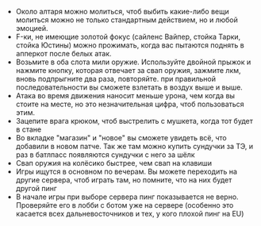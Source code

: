 - Около алтаря можно молиться, чтоб выбить какие-либо вещи
  молиться можно не только стандартным действием, но и любой эмоцией.
- F-ки, не имеющие золотой фокус (сайленс Вайпер, стойка Тарки, стойка Юстины) можно прожимать, когда вас пытаются поднять в апперкот после белых атак.
- Возьмите в оба слота мили оружие. Используйте двойной прыжок и нажмите кнопку, которая отвечает за свап оружия, зажмите лкм, вновь подпрыгните два раза, повторяйте. при правильной последовательности вы сможете взлетать в воздух выше и выше.
- Атака во время движения наносит меньше урона, чем когда вы стоите на месте, но это незначительная цифра, чтоб пользоваться этим.
- Зацепите врага крюком, чтоб выстрелить с мушкета, когда тот будет в стане
- Во вкладке "магазин" и "новое" вы сможете увидеть всё, что добавили в новом патче. Так же там можно купить сундучки за ТЭ, и раз в батлпасс появляются сундучки с него за шёлк
- Свап оружия на колёсико быстрее, чем свап на клавиши
- Игры ищутся в основном по вечерам. Вы можете переходить на другие сервера, чтоб играть там, но помните, что на них будет другой пинг
- В начале игры при выборе сервера пинг показывается не верно. Проверяйте его в лобби с ботом уже на сервере (особенно это касается всех дальневосточников и тех, у кого плохой пинг на EU)